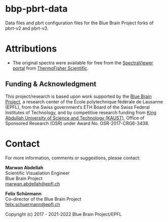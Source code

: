 # bbp-pbrt-data

Data files and pbrt configuration files for the Blue Brain Project forks of pbrt-v2 and pbrt-v3.  

# Attributions 

* The original spectra were available for free from the [SpectraViewer portal](https://www.thermofisher.com/order/fluorescence-spectraviewer?ef_id=CjwKCAjwzOqKBhAWEiwArQGwaBb4KLS0-YxQRm5JSm7gn2EFWjisAtmFe8FniHkVYmyUJkXVVrPtiRoCJ_EQAvD_BwE:G:s&s_kwcid=AL!3652!3!546509333983!e!!g!!spectraviewer&cid=bid_pca_aup_r01_co_cp1359_pjt0000_bid00000_0se_gaw_bt_pur_con&gclid=CjwKCAjwzOqKBhAWEiwArQGwaBb4KLS0-YxQRm5JSm7gn2EFWjisAtmFe8FniHkVYmyUJkXVVrPtiRoCJ_EQAvD_BwE#!/) from [ThermoFisher Scientific](https://www.thermofisher.com/).

## Funding & Acknowledgment

This project/research is based upon work supported by the [Blue Brain Project](https://bluebrain.epfl.ch/), a
research center of the École polytechnique fédérale de Lausanne (EPFL), from the Swiss government’s
ETH Board of the Swiss Federal Institutes of Technology, and by competitive research funding from
[King Abdullah University of Science and Technology (KAUST)](https://www.kaust.edu.sa/en), Office of Sponsored Research (OSR) under Award No. OSR-2017-CRG6-3438.

# Contact

For more information, comments or suggestions, please contact:

__Marwan Abdellah__  
Scientific Visualiation Engineer  
Blue Brain Project  
[marwan.abdellah@epfl.ch](marwan.abdellah@epfl.ch) 
 
__Felix Schürmann__  
Co-director of the Blue Brain Project    
[felix.schuermann@epfl.ch](felix.schuermann@epfl.ch) 

Copyright (c) 2017 - 2021-2022 Blue Brain Project/EPFL
